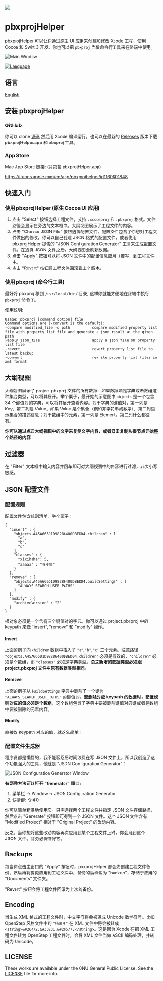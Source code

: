 ![](../images/appIcon.png)

# pbxprojHelper 

pbxprojHelper 可以让你通过原生 UI 应用来创建和修改 Xcode 工程，使用 Cocoa 和 Swift 3 开发。你也可以把 `pbxproj` 当做命令行工具来在终端中使用。

![Main Window](../images/MainWindow@2x.png)

[![Language](https://img.shields.io/badge/language-Swift%203.0-orange.svg)](https://swift.org)

## 语言

[English](../README.md)

## 安装 pbxprojHelper

### GitHub

你可以 clone [源码](https://github.com/yulingtianxia/pbxprojHelper/) 然后用 Xcode 编译运行。也可以在最新的 [Releases](https://github.com/yulingtianxia/pbxprojHelper/releases) 版本下载 pbxprojHelper.app 和 pbxproj 工具。

### App Store

Mac App Store 链接: (只包含 pbxprojHelper.app)

https://itunes.apple.com/cn/app/pbxprojhelper/id1160801848

## 快速入门

### 使用 pbxprojHelper (原生 Cocoa UI 应用)

1. 点击 "Select" 按钮选择工程文件，支持 `.xcodeproj` 和 `.pbxproj` 格式。文件路径会显示在旁边的文本框中。大纲视图展示了工程文件的内容。
2. 点击 "Choose JSON File" 按钮选择配置文件。配置文件包含了你想对工程文件做出的修改。你可以自己创建 JSON 格式的配置文件，或者使用 pbxprojHelper 提供的 "JSON Configuration Generator" 工具来生成配置文件。在选择 JSON 文件之后，大纲视图会刷新数据。
3. 点击 "Apply" 按钮可以将 JSON 文件中的配置信息应用（覆写）到工程文件中。
4. 点击 "Revert" 按钮将工程文件回滚到上个版本。

### 使用 pbxproj (命令行工具)

最好将 pbxproj 移到 `/usr/local/bin/` 目录, 这样你就能方便地在终端中执行 `pbxproj` 命令了。

使用说明:

```
Usage: pbxproj [command_option] file
Command options are (-convert is the default):
-compare modified_file -o path          compare modified property list file with property list file and generate a json result at the given path
-apply json_file                        apply a json file on property list file
-revert                                 revert property list file to latest backup
-convert                                rewrite property list files in xml format
```

## 大纲视图

大纲视图展示了 project.pbxproj 文件的所有数据。如果数据项是字典或者数组这种集合类型，可以将其展开。举个栗子，最开始的示意图中 `objects` 是一个包含 34 个键值对的字典，可以将其展开查看内容。对于字典的键值对，第一列是 Key，第二列是 Value。如果 Value 是个集合（例如非字符串或数字），第二列显示集合的描述信息；对于数组中的元素，第一列是 Element，第二列什么都没有。

**你可以通过点击大纲视图中的文字来复制文字内容，或者双击复制从根节点开始整个路径的内容**

## 过滤器

在 "Filter" 文本框中输入内容并回车即可对大纲视图中的内容进行过滤，非大小写敏感。

## JSON 配置文件

### 配置规则

配置文件包含规则清单，举个栗子：

```
{
  "insert" : {
    "objects.A45A665D1D98286400DBED04.children" : [
      "a",
      "b",
      "c"
    ],
    "classes" : {
      "xixihaha": 5,
      "aaaaa" : "养小鱼"
    }
  },
  "remove" : {
    "objects.A45A666D1D98286400DBED04.buildSettings" : [
      "ALWAYS_SEARCH_USER_PATHS"
    ]
  },
  "modify" : {
    "archiveVersion" : "2"
  }
}
```

根对象必须是一个含有三个键值对的字典。你可以通过 project.pbxproj 中的 keypath 来做 "insert", "remove" 和 "modify" 操作。

#### Insert

上面的例子向 `children` 数组中插入了 `"a"`,`"b"`,`"c"` 三个元素。注意路径 `"objects.A45A665D1D98286400DBED04.children"` 必须是有效的，`"children"` 必须是个数组，而 `"classes"` 必须是字典类型。**总之新增的数据类型必须跟 project.pbxproj  文件中原有数据类型相同。**

#### Remove

上面的例子从 `buildSettings` 字典中删除了一个键为 `"ALWAYS_SEARCH_USER_PATHS"` 的键值对。**要删除对应 keypath 的数据时，配置规则对应的值必须是个数组**，这个数组包含了字典中要被删除键值对的键或者是数组中要被删除的元素内容。

#### Modify

直接改 keypath 对应的值，就这么简单！

### 配置文件生成器

程序员都是懒惰的，我不能容忍把时间浪费在写 JSON 文件上，所以我创造了这个功能强大的工具，他就是 "JSON Configuration Generator"：

![JSON Configuration Generator Window](../images/GeneratorWindow@2x.png)

**有两种方法可以打开 "Generator" 窗口:**

1. 菜单栏 -> Window -> JSON Configuration Generator
2. 快捷键: ⇧⌘0

你可以简单粗暴地使用它。只需选择两个工程文件并指定 JSON 文件存储路径，然后点击 "Generate" 按钮即可得到一个 JSON 文件。这个 JSON 文件含有 "Modified Project" 相对于 "Original Project" 的改动内容。

反之，当你想将这些改动内容再次应用到某个工程文件上时，你会用到这个 JSON 文件。请务必保管好它。

## Backups

每当你点击主窗口的 "Apply" 按钮时，pbxprojHelper 都会先创建工程文件备份，然后再将变更应用到工程文件中。备份的后缀名为 "backup"，存储于应用的 "Documents" 文件夹。

"Revert" 按钮会将工程文件回滚为上次的备份。

## Encoding

当生成 XML 格式的工程文件时，中文字符将会被转成 Unicode 数学符号。比如 OpenStep 风格文件中的 `"杨萧玉"` 在 XML 文件中将会被转成 `<string>&#26472;&#33831;&#29577;</string>`。这是因为 Xcode 在把 XML 工程文件转为 OpenStep 工程文件时，会将 XML 文件当做 ASCII 编码处理，并转码为 Unicode。

## LICENSE

These works are available under the GNU General Public License. See the [LICENSE](../LICENSE) file for more info.